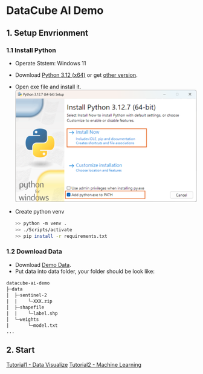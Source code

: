 # DataCube AI Demo

## 1. Setup Envrionment

### 1.1 Install Python

- Operate Ststem: Windows 11
- Download [Python 3.12 (x64)](https://www.python.org/ftp/python/3.12.7/python-3.12.7-amd64.exe) or get [other version](https://www.python.org/downloads/).
- Open exe file and install it.
![Install Python](docs/pic/install_python.png)

- Create python venv

    ```bash
    >> python -m venv .
    >> ./Scripts/activate
    >> pip install -r requirements.txt
    ```

### 1.2 Download Data

- Download [Demo Data](https://thinktronltdcorp-my.sharepoint.com/:f:/g/personal/willie_wu_thinktronltd_com/ErtvtU-mdBRPhKH9fM4D-W4BEv7xU7iZajrWC3bT-n7X6w?e=P9iNiq).
- Put data into data folder, your folder should be look like:

```tree
datacube-ai-demo
├─data
│  ├─sentinel-2
|  |    └─XXX.zip
│  ├─shapefile
|  |    └─label.shp
│  └─weights
|       └─model.txt
...
```

## 2. Start

[Tutorial1 - Data Visualize](./Tutorial1_Data_Visualize.ipynb)
[Tutorial2 - Machine Learning](./Tutorial2_Machine_Learning.ipynb)
